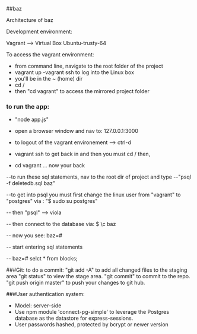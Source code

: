 ##baz

Architecture of baz

Development environment:

Vagrant --> Virtual Box Ubuntu-trusty-64

To access the vagrant environment:
- from command line, navigate to the root folder of the project
- vagrant up
-vagrant ssh to log into the Linux box
- you'll be in the ~ (home) dir
- cd /
- then "cd vagrant" to access the mirrored project folder

### to run the app: 
- "node app.js"
- open a browser window and nav to: 127.0.0.1:3000

- to logout of the vagrant environement -->  ctrl-d
- vagrant ssh to get back in and then you must cd / then,
- cd vagrant ... now your back




--to run these sql statements, nav to the root dir of project and type
--"psql -f deletedb.sql baz"

--to get into psql you must first change the linux user from "vagrant" to "postgres" via :  "$ sudo su postgres"

-- then "psql"  --> viola

-- then connect to the database via: $ \c baz

-- now you see: baz=#

-- start entering sql statements

-- baz=# selct * from blocks;


###Git:
to do a commit:
"git add -A" to add all changed files to the staging area
"git status" to view the stage area.
"git commit" to commit to the repo.
"git push origin master" to push your changes to git hub.


###User authentication system:
- Model: server-side 
- Use npm module 'connect-pg-simple' to leverage the Postgres database as the datastore for express-sessions.
- User passwords hashed, protected by bcrypt or newer version
















